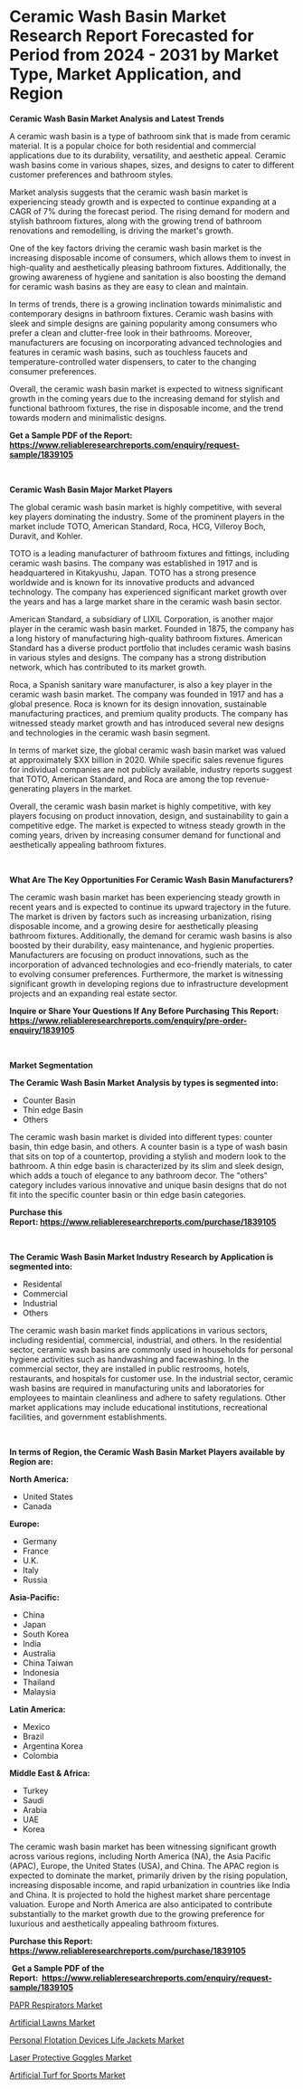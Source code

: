 <p><h1>Ceramic Wash Basin Market Research Report Forecasted for Period from 2024 -  2031 by Market Type, Market Application, and Region</h1></p><p><strong>Ceramic Wash Basin Market Analysis and Latest Trends</strong></p>
<p><p>A ceramic wash basin is a type of bathroom sink that is made from ceramic material. It is a popular choice for both residential and commercial applications due to its durability, versatility, and aesthetic appeal. Ceramic wash basins come in various shapes, sizes, and designs to cater to different customer preferences and bathroom styles.</p><p>Market analysis suggests that the ceramic wash basin market is experiencing steady growth and is expected to continue expanding at a CAGR of 7% during the forecast period. The rising demand for modern and stylish bathroom fixtures, along with the growing trend of bathroom renovations and remodelling, is driving the market's growth.</p><p>One of the key factors driving the ceramic wash basin market is the increasing disposable income of consumers, which allows them to invest in high-quality and aesthetically pleasing bathroom fixtures. Additionally, the growing awareness of hygiene and sanitation is also boosting the demand for ceramic wash basins as they are easy to clean and maintain.</p><p>In terms of trends, there is a growing inclination towards minimalistic and contemporary designs in bathroom fixtures. Ceramic wash basins with sleek and simple designs are gaining popularity among consumers who prefer a clean and clutter-free look in their bathrooms. Moreover, manufacturers are focusing on incorporating advanced technologies and features in ceramic wash basins, such as touchless faucets and temperature-controlled water dispensers, to cater to the changing consumer preferences.</p><p>Overall, the ceramic wash basin market is expected to witness significant growth in the coming years due to the increasing demand for stylish and functional bathroom fixtures, the rise in disposable income, and the trend towards modern and minimalistic designs.</p></p>
<p><strong>Get a Sample PDF of the Report:&nbsp; <a href="https://www.reliableresearchreports.com/enquiry/request-sample/1839105">https://www.reliableresearchreports.com/enquiry/request-sample/1839105</a></strong></p>
<p>&nbsp;</p>
<p><strong>Ceramic Wash Basin Major Market Players</strong></p>
<p><p>The global ceramic wash basin market is highly competitive, with several key players dominating the industry. Some of the prominent players in the market include TOTO, American Standard, Roca, HCG, Villeroy Boch, Duravit, and Kohler.</p><p>TOTO is a leading manufacturer of bathroom fixtures and fittings, including ceramic wash basins. The company was established in 1917 and is headquartered in Kitakyushu, Japan. TOTO has a strong presence worldwide and is known for its innovative products and advanced technology. The company has experienced significant market growth over the years and has a large market share in the ceramic wash basin sector.</p><p>American Standard, a subsidiary of LIXIL Corporation, is another major player in the ceramic wash basin market. Founded in 1875, the company has a long history of manufacturing high-quality bathroom fixtures. American Standard has a diverse product portfolio that includes ceramic wash basins in various styles and designs. The company has a strong distribution network, which has contributed to its market growth.</p><p>Roca, a Spanish sanitary ware manufacturer, is also a key player in the ceramic wash basin market. The company was founded in 1917 and has a global presence. Roca is known for its design innovation, sustainable manufacturing practices, and premium quality products. The company has witnessed steady market growth and has introduced several new designs and technologies in the ceramic wash basin segment.</p><p>In terms of market size, the global ceramic wash basin market was valued at approximately $XX billion in 2020. While specific sales revenue figures for individual companies are not publicly available, industry reports suggest that TOTO, American Standard, and Roca are among the top revenue-generating players in the market.</p><p>Overall, the ceramic wash basin market is highly competitive, with key players focusing on product innovation, design, and sustainability to gain a competitive edge. The market is expected to witness steady growth in the coming years, driven by increasing consumer demand for functional and aesthetically appealing bathroom fixtures.</p></p>
<p>&nbsp;</p>
<p><strong>What Are The Key Opportunities For Ceramic Wash Basin Manufacturers?</strong></p>
<p><p>The ceramic wash basin market has been experiencing steady growth in recent years and is expected to continue its upward trajectory in the future. The market is driven by factors such as increasing urbanization, rising disposable income, and a growing desire for aesthetically pleasing bathroom fixtures. Additionally, the demand for ceramic wash basins is also boosted by their durability, easy maintenance, and hygienic properties. Manufacturers are focusing on product innovations, such as the incorporation of advanced technologies and eco-friendly materials, to cater to evolving consumer preferences. Furthermore, the market is witnessing significant growth in developing regions due to infrastructure development projects and an expanding real estate sector.</p></p>
<p><strong>Inquire or Share Your Questions If Any Before Purchasing This Report: <a href="https://www.reliableresearchreports.com/enquiry/pre-order-enquiry/1839105">https://www.reliableresearchreports.com/enquiry/pre-order-enquiry/1839105</a></strong></p>
<p>&nbsp;</p>
<p><strong>Market Segmentation</strong></p>
<p><strong>The Ceramic Wash Basin Market Analysis by types is segmented into:</strong></p>
<p><ul><li>Counter Basin</li><li>Thin edge Basin</li><li>Others</li></ul></p>
<p><p>The ceramic wash basin market is divided into different types: counter basin, thin edge basin, and others. A counter basin is a type of wash basin that sits on top of a countertop, providing a stylish and modern look to the bathroom. A thin edge basin is characterized by its slim and sleek design, which adds a touch of elegance to any bathroom decor. The "others" category includes various innovative and unique basin designs that do not fit into the specific counter basin or thin edge basin categories.</p></p>
<p><strong>Purchase this Report:&nbsp;<a href="https://www.reliableresearchreports.com/purchase/1839105">https://www.reliableresearchreports.com/purchase/1839105</a></strong></p>
<p>&nbsp;</p>
<p><strong>The Ceramic Wash Basin Market Industry Research by Application is segmented into:</strong></p>
<p><ul><li>Residental</li><li>Commercial</li><li>Industrial</li><li>Others</li></ul></p>
<p><p>The ceramic wash basin market finds applications in various sectors, including residential, commercial, industrial, and others. In the residential sector, ceramic wash basins are commonly used in households for personal hygiene activities such as handwashing and facewashing. In the commercial sector, they are installed in public restrooms, hotels, restaurants, and hospitals for customer use. In the industrial sector, ceramic wash basins are required in manufacturing units and laboratories for employees to maintain cleanliness and adhere to safety regulations. Other market applications may include educational institutions, recreational facilities, and government establishments.</p></p>
<p>&nbsp;</p>
<p><strong>In terms of Region, the Ceramic Wash Basin Market Players available by Region are:</strong></p>
<p>
    <p> <strong> North America: </strong>
        <ul>
            <li>United States</li>
            <li>Canada</li>
        </ul>
        </p> 
    <p> <strong> Europe: </strong>
        <ul>
            <li>Germany</li>
            <li>France</li>
            <li>U.K.</li>
            <li>Italy</li>
            <li>Russia</li>
        </ul>
        </p> 
    <p> <strong> Asia-Pacific: </strong>
        <ul>
            <li>China</li>
            <li>Japan</li>
            <li>South Korea</li>
            <li>India</li>
            <li>Australia</li>
            <li>China Taiwan</li>
            <li>Indonesia</li>
            <li>Thailand</li>
            <li>Malaysia</li>
        </ul>
        </p> 
    <p> <strong> Latin America: </strong>
        <ul>
            <li>Mexico</li>
            <li>Brazil</li>
            <li>Argentina Korea</li>
            <li>Colombia</li>
        </ul>
        </p> 
    <p> <strong> Middle East & Africa: </strong>
        <ul>
            <li>Turkey</li>
            <li>Saudi</li>
            <li>Arabia</li>
            <li>UAE</li>
            <li>Korea</li>
        </ul>
    </p>
    </p>
<p><p>The ceramic wash basin market has been witnessing significant growth across various regions, including North America (NA), the Asia Pacific (APAC), Europe, the United States (USA), and China. The APAC region is expected to dominate the market, primarily driven by the rising population, increasing disposable income, and rapid urbanization in countries like India and China. It is projected to hold the highest market share percentage valuation. Europe and North America are also anticipated to contribute substantially to the market growth due to the growing preference for luxurious and aesthetically appealing bathroom fixtures.</p></p>
<p><strong>Purchase this Report: <a href="https://www.reliableresearchreports.com/purchase/1839105">https://www.reliableresearchreports.com/purchase/1839105</a></strong></p>
<p>&nbsp;<strong>Get a Sample PDF of the Report:&nbsp;&nbsp;<a href="https://www.reliableresearchreports.com/enquiry/request-sample/1839105">https://www.reliableresearchreports.com/enquiry/request-sample/1839105</a></strong></p>
<p><strong></strong></p>
<p><p><a href="https://github.com/castoriffic/Market-Research-Report-List-2/blob/main/papr-respirators-market.md">PAPR Respirators Market</a></p><p><a href="https://github.com/lbird53714/Market-Research-Report-List-2/blob/main/artificial-lawns-market.md">Artificial Lawns Market</a></p><p><a href="https://github.com/ashepherd82/Market-Research-Report-List-2/blob/main/personal-flotation-devices-life-jackets-market.md">Personal Flotation Devices Life Jackets Market</a></p><p><a href="https://github.com/FassouRP/Market-Research-Report-List-2/blob/main/laser-protective-goggles-market.md">Laser Protective Goggles Market</a></p><p><a href="https://github.com/mabutironaldo/Market-Research-Report-List-2/blob/main/artificial-turf-for-sports-market.md">Artificial Turf for Sports Market</a></p></p>